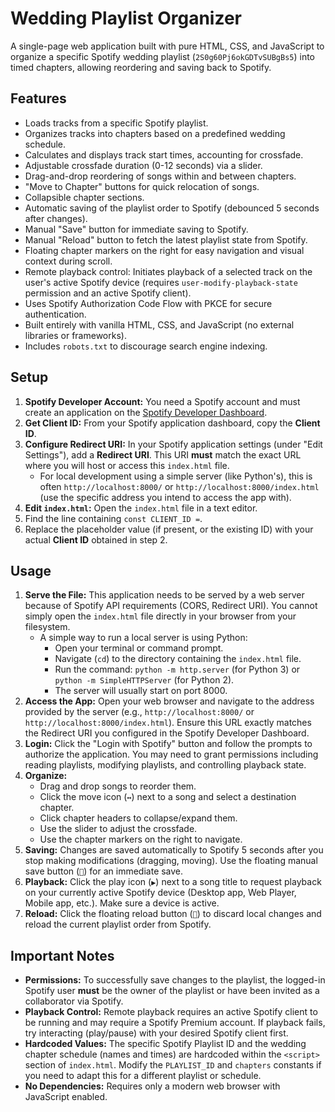 # Wedding Playlist Organizer

A single-page web application built with pure HTML, CSS, and JavaScript to organize a specific Spotify wedding playlist (`2S0g60Pj6okGDTvSUBgBs5`) into timed chapters, allowing reordering and saving back to Spotify.

## Features

*   Loads tracks from a specific Spotify playlist.
*   Organizes tracks into chapters based on a predefined wedding schedule.
*   Calculates and displays track start times, accounting for crossfade.
*   Adjustable crossfade duration (0-12 seconds) via a slider.
*   Drag-and-drop reordering of songs within and between chapters.
*   "Move to Chapter" buttons for quick relocation of songs.
*   Collapsible chapter sections.
*   Automatic saving of the playlist order to Spotify (debounced 5 seconds after changes).
*   Manual "Save" button for immediate saving to Spotify.
*   Manual "Reload" button to fetch the latest playlist state from Spotify.
*   Floating chapter markers on the right for easy navigation and visual context during scroll.
*   Remote playback control: Initiates playback of a selected track on the user's active Spotify device (requires `user-modify-playback-state` permission and an active Spotify client).
*   Uses Spotify Authorization Code Flow with PKCE for secure authentication.
*   Built entirely with vanilla HTML, CSS, and JavaScript (no external libraries or frameworks).
*   Includes `robots.txt` to discourage search engine indexing.

## Setup

1.  **Spotify Developer Account:** You need a Spotify account and must create an application on the [Spotify Developer Dashboard](https://developer.spotify.com/dashboard/).
2.  **Get Client ID:** From your Spotify application dashboard, copy the **Client ID**.
3.  **Configure Redirect URI:** In your Spotify application settings (under "Edit Settings"), add a **Redirect URI**. This URI **must** match the exact URL where you will host or access this `index.html` file. 
    *   For local development using a simple server (like Python's), this is often `http://localhost:8000/` or `http://localhost:8000/index.html` (use the specific address you intend to access the app with).
4.  **Edit `index.html`:** Open the `index.html` file in a text editor.
5.  Find the line containing `const CLIENT_ID =`. 
6.  Replace the placeholder value (if present, or the existing ID) with your actual **Client ID** obtained in step 2.

## Usage

1.  **Serve the File:** This application needs to be served by a web server because of Spotify API requirements (CORS, Redirect URI). You cannot simply open the `index.html` file directly in your browser from your filesystem.
    *   A simple way to run a local server is using Python:
        *   Open your terminal or command prompt.
        *   Navigate (`cd`) to the directory containing the `index.html` file.
        *   Run the command: `python -m http.server` (for Python 3) or `python -m SimpleHTTPServer` (for Python 2).
        *   The server will usually start on port 8000.
2.  **Access the App:** Open your web browser and navigate to the address provided by the server (e.g., `http://localhost:8000/` or `http://localhost:8000/index.html`). Ensure this URL exactly matches the Redirect URI you configured in the Spotify Developer Dashboard.
3.  **Login:** Click the "Login with Spotify" button and follow the prompts to authorize the application. You may need to grant permissions including reading playlists, modifying playlists, and controlling playback state.
4.  **Organize:** 
    *   Drag and drop songs to reorder them.
    *   Click the move icon (`↔️`) next to a song and select a destination chapter.
    *   Click chapter headers to collapse/expand them.
    *   Use the slider to adjust the crossfade.
    *   Use the chapter markers on the right to navigate.
5.  **Saving:** Changes are saved automatically to Spotify 5 seconds after you stop making modifications (dragging, moving). Use the floating manual save button (`💾`) for an immediate save.
6.  **Playback:** Click the play icon (`▶️`) next to a song title to request playback on your currently active Spotify device (Desktop app, Web Player, Mobile app, etc.). Make sure a device is active.
7.  **Reload:** Click the floating reload button (`🔄`) to discard local changes and reload the current playlist order from Spotify.

## Important Notes

*   **Permissions:** To successfully save changes to the playlist, the logged-in Spotify user **must** be the owner of the playlist or have been invited as a collaborator via Spotify.
*   **Playback Control:** Remote playback requires an active Spotify client to be running and may require a Spotify Premium account. If playback fails, try interacting (play/pause) with your desired Spotify client first.
*   **Hardcoded Values:** The specific Spotify Playlist ID and the wedding chapter schedule (names and times) are hardcoded within the `<script>` section of `index.html`. Modify the `PLAYLIST_ID` and `chapters` constants if you need to adapt this for a different playlist or schedule.
*   **No Dependencies:** Requires only a modern web browser with JavaScript enabled. 